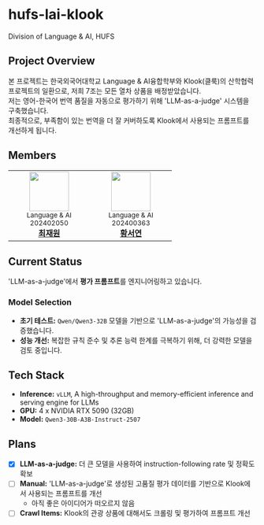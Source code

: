 # hufs-lai-klook

Division of Language & AI, HUFS

## Project Overview

본 프로젝트는 한국외국어대학교 Language & AI융합학부와 Klook(클룩)의 산학협력 프로젝트의 일환으로, 저희 7조는 모든 열차 상품을 배정받았습니다. \
저는 영어-한국어 번역 품질을 자동으로 평가하기 위해 'LLM-as-a-judge' 시스템을 구축했습니다. \
최종적으로, 부족함이 있는 번역을 더 잘 커버하도록 Klook에서 사용되는 프롬프트를 개선하게 됩니다.

## Members
<table>
    <tr>
        <td align="center" width="150px">
            <a href="https://github.com/jaeeewon"><img height="80px"  src="https://avatars.githubusercontent.com/u/87597383"></a>
            <br/>
            <small>Language & AI</small>
            </br>
            <small>202402050</small>
            <br />
            <a href="https://github.com/jaeeewon"><strong>최재원</strong></a>
            <br />
        </td>
        <td align="center" width="150px">
            <a href="https://github.com/hwangseoyeon04"><img height="80px"  src="https://avatars.githubusercontent.com/u/231393291?v=4"></a>
            <br/>
            <small>Language & AI</small>
            </br>
            <small>202400363</small>
            <br />
            <a href="https://github.com/hwangseoyeon04"><strong>황서연</strong></a>
            <br />
        </td>
    </tr>
</table>

## Current Status

'LLM-as-a-judge'에서 **평가 프롬프트**를 엔지니어링하고 있습니다.

### Model Selection

- **초기 테스트:** `Qwen/Qwen3-32B` 모델을 기반으로 'LLM-as-a-judge'의 가능성을 검증했습니다.
- **성능 개선:** 복잡한 규칙 준수 및 추론 능력 한계를 극복하기 위해, 더 강력한 모델을 검토 중입니다.

## Tech Stack

- **Inference:** `vLLM`, A high-throughput and memory-efficient inference and serving engine for LLMs
- **GPU:** 4 x NVIDIA RTX 5090 (32GB)
- **Model:** `Qwen3-30B-A3B-Instruct-2507`

## Plans

- [x] **LLM-as-a-judge:** 더 큰 모델을 사용하여 instruction-following rate 및 정확도 확보
- [ ] **Manual:** 'LLM-as-a-judge'로 생성된 고품질 평가 데이터를 기반으로 Klook에서 사용되는 프롬프트를 개선
    - 아직 좋은 아이디어가 떠오르지 않음
- [ ] **Crawl Items:** Klook의 관광 상품에 대해서도 크롤링 및 평가하여 프롬프트 개선
